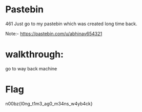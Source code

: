 # Pastebin
461
Just go to my pastebin which was created long time back.

Note:- https://pastebin.com/u/abhinav654321

# walkthrough:

go to way back machine
 
# Flag
n00bz{l0ng_t1m3_ag0_m34ns_w4yb4ck}